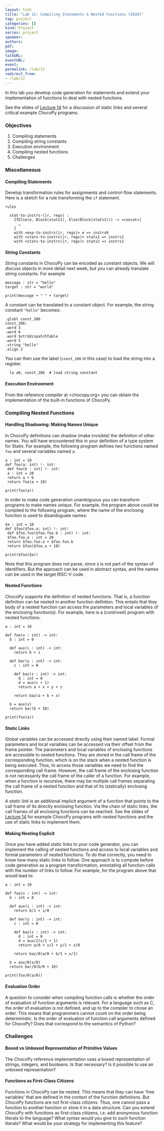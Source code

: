 ```yaml
---
layout: talk
title: "Lab 12: Compiling Statements & Nested Functions (2020)"
tag: project
categories: []
kind: Project
series: project
speaker:
authors:
pdf:
image:
talkURL:
eventURL:
event:
permalink: /lab/12
redirect_from:
- /lab/12
---
```


In this lab you develop code generation for statements and extend your implementation of functions to deal with nested functions.

See the slides of [Lecture 14]({{site.baseurl}}/lecture/14) for a discussion of static links and several critical example ChocoPy programs.

### Objectives

1. Compiling statements
2. Compiling string constants
3. Execution environment
4. Compiling nested functions
5. Challenges

### Miscellaneous

#### Compiling Statements

Develop transformation rules for assignments and control-flow statements.
Here is a sketch for a rule transforming the `if` statement.

```
rules

  stat-to-instrs-(|r, regs) :
    IfElse(e, Block(stats1), Else(Block(stats2))) -> <concat>[
      …
    ]    
    with <exp-to-instrs(|r, regs)> e => instrs0
    with <stats-to-instrs(|r, regs)> stats1 => instrs1
    with <stats-to-instrs(|r, regs)> stats2 => instrs2
```

#### String Constants

String constants in ChocoPy can be encoded as constant objects.
We will discuss objects in more detail next week, but you can already translate string constants.
For example

```
message : str = "hello"
target : str = "world"

print(message + " " + target)
```

A constant can be translated to a constant object.
For example, the string constant `"hello"` becomes:

```
.globl const_286
const_286:
.word 3
.word 6
.word $str$dispatchTable
.word 5
.string "hello"
.align 2
```

You can then use the label (`const_286` in this case) to load the string into a register.

```
  la a0, const_286  # load string constant
```

#### Execution Environment

From the reference compiler at <chocopy.org> you can obtain the implementation of the built-in functions of ChocoPy.

### Compiling Nested Functions

#### Handling Shadowing: Making Names Unique

In ChocoPy definitions can shadow (make invisible) the definition of other names.
You will have encountered this in your definition of a type system for Statix.
For example, the following program defines two functions named `foo` and several variables named `a`:

```
a : int = 10
def foo(a: int) !- int:
 def foo(b : int) !- int:
 a : int = 20
 return a + b
 return foo(a + 10)

print(foo(a))
```

In order to make code generation unambiguous you can transform programs to make names unique.
For example, the program above could be compiled to the following program, where the name of the enclosing function is used to disambiguate names:

```
$a : int = 10
def $foo($foo.a: int) !- int:
 def $foo.foo($foo.foo.b : int) !- int:
 $foo.foo.a : int = 20
 return $foo.foo.a + $foo.foo.b
 return $foo($foo.a + 10)

print($foo($a))
```

Note that this program does not parse, since `$` is not part of the syntax of identifiers.
But the approach can be used in abstract syntax, and the names _can_ be used in the target RISC-V code.

#### Nested Functions

ChocoPy supports the definition of nested functions.
That is, a function definition can be nested in another function defintion.
This entails that they body of a nested function can access the parameters and local variables of the enclosing function(s).
For example, here is a (contrived) program with nested functions:

```
a : int = 10

def foo(x : int) -> int:
  b : int = 0

  def aux(i : int) -> int:
    return b + i

  def bar(y : int) -> int:
    c : int = 0

    def baz(z : int) -> int:
      d : int = 0
      d = aux(c + 1)
      return a + x + y + z

    return baz(a + b + x)

  b = aux(x)
  return bar(b + 10)

print(foo(a))
```

#### Static Links

Global variables can be accessed directly using their named label.
Formal parameters and local variables can be accessed via their offset from the frame pointer.
The parameters and local variables of enclosing functions are accessible to nested functions.
They are stored in the call frame of the corresponding function, which is on the stack when a nested function is being executed.
Thus, to access those variables we need to find the corresponding call frame.
However, the call frame of the enclosing function is not necessarily the call frame of the caller of a function.
For example, when a function is recursive, there may be multiple call frames separating the call frame of a nested function and that of its (statically) enclosing function.

A _static link_ is an additional implicit argument of a function that points to the call frame of its directly enclosing function.
Via the chain of static links, the call frames of all enclosing functions can be reached.
See the slides of [Lecture 14]({{site.baseurl}}/lecture/14) for example ChocoPy programs with nested functions and the use of static links to implement them.

#### Making Nesting Explicit

Once you have added static links to your code generator, you can implement the calling of nested functions and access to local variables and formal parameters of nested functions.
To do that correctly, you need to know how many static links to follow.
One approach is to compute before code generation as a program transformation, annotating all function calls with the number of links to follow.
For example, for the program above that would lead to:

```
a : int = 10

def foo(x : int) -> int:
  b : int = 0

  def aux(i : int) -> int:
    return b/1 + i/0

  def bar(y : int) -> int:
    c : int = 0

    def baz(z : int) -> int:
      d : int = 0
      d = aux/2(c/1 + 1)
      return a/0 + x/2 + y/1 + z/0

    return baz/0(a/0 + b/1 + x/1)

  b = aux/0(x/0)
  return bar/0(b/0 + 10)

print(foo/0(a/0))
```

#### Evaluation Order

A question to consider when compiling function calls is whether the order of evaluation of function arguments is relevant.
For a language such as C, the order of evaluation is not defined, and up to the compiler to chose an order.
This means that programmers cannot count on the order being deterministic.
Is the order of evaluation of function call arguments defined for ChocoPy?
Does that correspond to the semantics of Python?

### Challenges

#### Boxed vs Unboxed Representation of Primitive Values

The ChocoPy reference implementation uses a boxed representation of strings, integers, and booleans. Is that necessary? Is it possible to use an unboxed representation?

#### Functions as First-Class Citizens

Functions in ChocoPy can be nested. This means that they can have 'free variables' that are defined in the context of the function definitions.
But ChocoPy functions are not first-class citizens.
Thus, one cannot pass a function to another function or store it in a data structure.
Can you extend ChocoPy with functions as first-class citizens, i.e. add anonymous function literals to the language?
What syntax would you give to such function literals?
What would be your strategy for implementing this feature?
